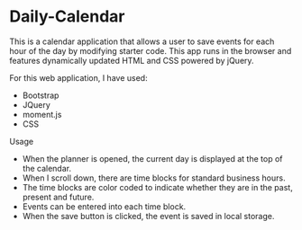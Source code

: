 # Daily-Calendar

This is a calendar application that allows a user to save events for each hour of the day by modifying starter code. This app runs in the browser and features dynamically updated HTML and CSS powered by jQuery. 

For this web application, I have used:

  * Bootstrap
  * JQuery
  * moment.js
  * CSS

Usage

  * When the planner is opened, the current day is displayed at the top of the calendar.
  * When I scroll down, there are time blocks for standard business hours.
  * The time blocks are color coded to indicate whether they are in the past, present and future.
  * Events can be entered into each time block.
  * When the save button is clicked, the event is saved in local storage.

